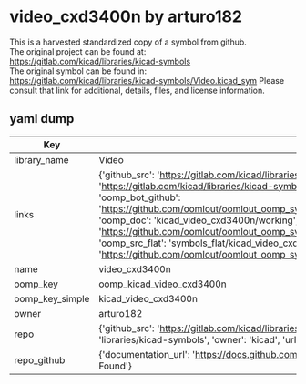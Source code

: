 # video_cxd3400n by arturo182  
This is a harvested standardized copy of a symbol from github.  
The original project can be found at:  
https://gitlab.com/kicad/libraries/kicad-symbols  
The original symbol can be found in:
https://gitlab.com/kicad/libraries/kicad-symbols/Video.kicad_sym
Please consult that link for additional, details, files, and license information.  
## yaml dump  
| Key | Value |  
| --- | --- |  
| library_name | Video |  
| links | {'github_src': 'https://gitlab.com/kicad/libraries/kicad-symbols/Video.kicad_sym', 'github_src_repo': 'https://gitlab.com/kicad/libraries/kicad-symbols', 'oomp_bot': 'kicad_video_cxd3400n/working', 'oomp_bot_github': 'https://github.com/oomlout/oomlout_oomp_symbol_bot/tree/main/kicad_video_cxd3400n/working', 'oomp_doc': 'kicad_video_cxd3400n/working', 'oomp_doc_github': 'https://github.com/oomlout/oomlout_oomp_symbol_doc/tree/main/kicad_video_cxd3400n/working', 'oomp_src_flat': 'symbols_flat/kicad_video_cxd3400n/working', 'oomp_src_flat_github': 'https://github.com/oomlout/oomlout_oomp_symbol_src/tree/main/kicad_video_cxd3400n/working'} |  
| name | video_cxd3400n |  
| oomp_key | oomp_kicad_video_cxd3400n |  
| oomp_key_simple | kicad_video_cxd3400n |  
| owner | arturo182 |  
| repo | {'github_src': 'https://gitlab.com/kicad/libraries/kicad-symbols/Video.kicad_sym', 'name': 'libraries/kicad-symbols', 'owner': 'kicad', 'url': 'https://gitlab.com/kicad/libraries/kicad-symbols'} |  
| repo_github | {'documentation_url': 'https://docs.github.com/rest/repos/repos#get-a-repository', 'message': 'Not Found'} |  

